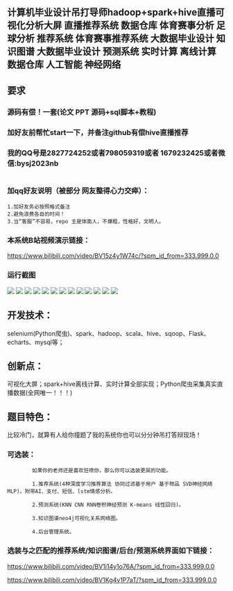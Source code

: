 ## 计算机毕业设计吊打导师hadoop+spark+hive直播可视化分析大屏 直播推荐系统 数据仓库 体育赛事分析 足球分析 推荐系统 体育赛事推荐系统 大数据毕业设计 知识图谱 大数据毕业设计 预测系统 实时计算 离线计算 数据仓库 人工智能 神经网络

## 要求
### 源码有偿！一套(论文 PPT 源码+sql脚本+教程)

### 
### 加好友前帮忙start一下，并备注github有偿hive直播推荐
### 我的QQ号是2827724252或者798059319或者 1679232425或者微信:bysj2023nb

# 

### 加qq好友说明（被部分 网友整得心力交瘁）：
    1.加好友务必按照格式备注
    2.避免浪费各自的时间！
    3.当“客服”不容易，repo 主是体面人，不爆粗，性格好，文明人。

### 本系统B站视频演示链接：

https://www.bilibili.com/video/BV15z4y1W74c/?spm_id_from=333.999.0.0

### 运行截图

![](1.png)
![](2.png)
![](3.png)
![](4.png)
![](5.png)
![](6.png)
![](7.png)
![](8.png)
![](9.png)
![](10.png)
![](11.png)
![](12.png)
![](13.png)

## 开发技术：
selenium(Python爬虫)、spark、hadoop、scala、hive、sqoop、Flask、echarts、mysql等；
## 创新点：
可视化大屏；spark+hive离线计算、实时计算全部实现；Python爬虫采集真实直播数据(全网唯一！！！)

## 题目特色：
比较冷门，就算有人给你撞题了我的系统你也可以分分钟吊打答辩现场！


### 可选装：
            如果你的老师还是喜欢狂喷你，那么你可以选装更屌的功能。

            1.推荐系统(4种深度学习推荐算法 协同过滤基于用户 基于物品 SVD神经网络 MLP)。附带AI、支付、短信、lstm情感分析。

            2.预测系统(KNN CNN RNN卷积神经预测 K-means 线性回归)。

            3.知识图谱neo4j可视化关系网络图。

            4.后台管理系统。

### 选装与之匹配的推荐系统/知识图谱/后台/预测系统界面如下链接：


https://www.bilibili.com/video/BV1i14y1o76A/?spm_id_from=333.999.0.0

https://www.bilibili.com/video/BV1Kg4y1P7aT/?spm_id_from=333.999.0.0



































